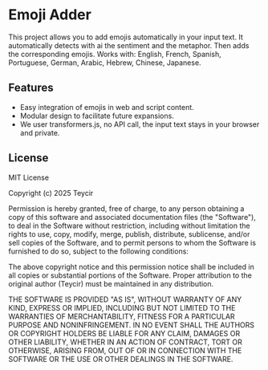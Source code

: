 # Emoji Adder

This project allows you to add emojis automatically in your input text. 
It automatically detects with ai the sentiment and the metaphor.
Then adds the corresponding emojis.
Works with:
English, French, Spanish, Portuguese, German, Arabic, Hebrew, Chinese, Japanese. 

## Features
- Easy integration of emojis in web and script content.
- Modular design to facilitate future expansions.
- We user transformers.js, no API call, the input text stays in your browser and private.

## License
MIT License

Copyright (c) 2025 Teycir

Permission is hereby granted, free of charge, to any person obtaining a copy
of this software and associated documentation files (the "Software"), to deal
in the Software without restriction, including without limitation the rights
to use, copy, modify, merge, publish, distribute, sublicense, and/or sell
copies of the Software, and to permit persons to whom the Software is
furnished to do so, subject to the following conditions:

The above copyright notice and this permission notice shall be included in all
copies or substantial portions of the Software. Proper attribution to the original
author (Teycir) must be maintained in any distribution.

THE SOFTWARE IS PROVIDED "AS IS", WITHOUT WARRANTY OF ANY KIND, EXPRESS OR
IMPLIED, INCLUDING BUT NOT LIMITED TO THE WARRANTIES OF MERCHANTABILITY,
FITNESS FOR A PARTICULAR PURPOSE AND NONINFRINGEMENT. IN NO EVENT SHALL THE
AUTHORS OR COPYRIGHT HOLDERS BE LIABLE FOR ANY CLAIM, DAMAGES OR OTHER
LIABILITY, WHETHER IN AN ACTION OF CONTRACT, TORT OR OTHERWISE, ARISING FROM,
OUT OF OR IN CONNECTION WITH THE SOFTWARE OR THE USE OR OTHER DEALINGS IN THE
SOFTWARE.
